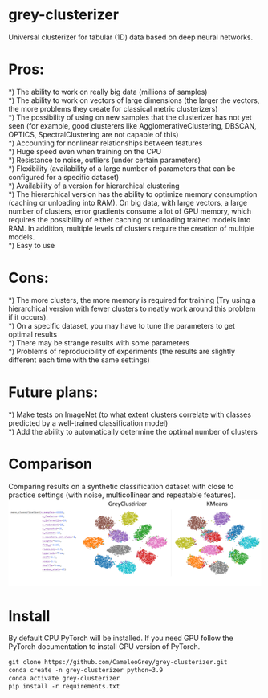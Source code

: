 # grey-clusterizer
Universal clusterizer for tabular (1D) data based on deep neural networks.

# Pros:
*) The ability to work on really big data (millions of samples)\
*) The ability to work on vectors of large dimensions (the larger the vectors, the more problems they create for classical metric clusterizers)\
*) The possibility of using on new samples that the clusterizer has not yet seen (for example, good clusterers like AgglomerativeClustering, DBSCAN, OPTICS, SpectralClustering are not capable of this)\
*) Accounting for nonlinear relationships between features\
*) Huge speed even when training on the CPU\
*) Resistance to noise, outliers (under certain parameters)\
*) Flexibility (availability of a large number of parameters that can be configured for a specific dataset)\
*) Availability of a version for hierarchical clustering\
*) The hierarchical version has the ability to optimize memory consumption (caching or unloading into RAM). On big data, with large vectors, a large number of clusters, error gradients consume a lot of GPU memory, which requires the possibility of either caching or unloading trained models into RAM. In addition, multiple levels of clusters require the creation of multiple models.\
*) Easy to use

# Cons:
*) The more clusters, the more memory is required for training (Try using a hierarchical version with fewer clusters to neatly work around this problem if it occurs).\
*) On a specific dataset, you may have to tune the parameters to get optimal results\
*) There may be strange results with some parameters\
*) Problems of reproducibility of experiments (the results are slightly different each time with the same settings)

# Future plans:
*) Make tests on ImageNet (to what extent clusters correlate with classes predicted by a well-trained classification model)\
*) Add the ability to automatically determine the optimal number of clusters

# Comparison
Comparing results on a synthetic classification dataset with close to practice settings (with noise, multicollinear and repeatable features).
![](comparison.png)

# Install
By default CPU PyTorch will be installed. 
If you need GPU follow the PyTorch documentation to install GPU version of PyTorch.
```
git clone https://github.com/CameleoGrey/grey-clusterizer.git
conda create -n grey-clusterizer python=3.9
conda activate grey-clusterizer
pip install -r requirements.txt
```

